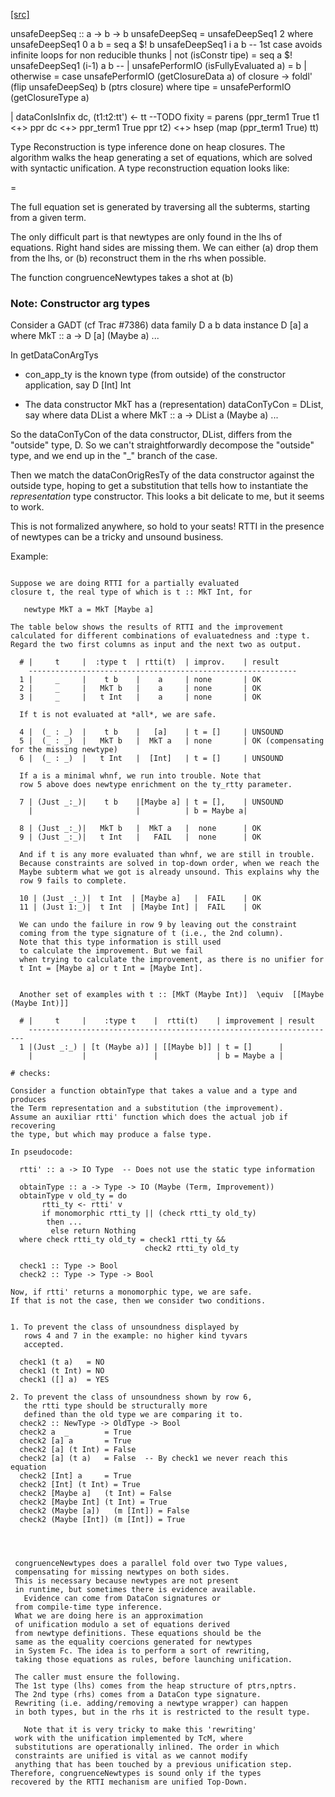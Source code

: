 [[src]](https://github.com/ghc/ghc/tree/master/compiler/ghci/RtClosureInspect.hs)

unsafeDeepSeq :: a -> b -> b
unsafeDeepSeq = unsafeDeepSeq1 2
 where unsafeDeepSeq1 0 a b = seq a $! b
       unsafeDeepSeq1 i a b   -- 1st case avoids infinite loops for non reducible thunks
        | not (isConstr tipe) = seq a $! unsafeDeepSeq1 (i-1) a b
     -- | unsafePerformIO (isFullyEvaluated a) = b
        | otherwise = case unsafePerformIO (getClosureData a) of
                        closure -> foldl' (flip unsafeDeepSeq) b (ptrs closure)
        where tipe = unsafePerformIO (getClosureType a)


  | dataConIsInfix dc, (t1:t2:tt') <- tt  --TODO fixity
  = parens (ppr_term1 True t1 <+> ppr dc <+> ppr_term1 True ppr t2)
    <+> hsep (map (ppr_term1 True) tt)



Type Reconstruction is type inference done on heap closures.
The algorithm walks the heap generating a set of equations, which
are solved with syntactic unification.
A type reconstruction equation looks like:

  <datacon reptype>  =  <actual heap contents>

The full equation set is generated by traversing all the subterms, starting
from a given term.

The only difficult part is that newtypes are only found in the lhs of equations.
Right hand sides are missing them. We can either (a) drop them from the lhs, or
(b) reconstruct them in the rhs when possible.

The function congruenceNewtypes takes a shot at (b)


### Note: Constructor arg types

Consider a GADT (cf Trac #7386)
   data family D a b
   data instance D [a] a where
     MkT :: a -> D [a] (Maybe a)
     ...

In getDataConArgTys
* con_app_ty is the known type (from outside) of the constructor application,
  say D [Int] Int

* The data constructor MkT has a (representation) dataConTyCon = DList,
  say where
    data DList a where
      MkT :: a -> DList a (Maybe a)
      ...

So the dataConTyCon of the data constructor, DList, differs from
the "outside" type, D. So we can't straightforwardly decompose the
"outside" type, and we end up in the "_" branch of the case.

Then we match the dataConOrigResTy of the data constructor against the
outside type, hoping to get a substitution that tells how to instantiate
the *representation* type constructor.   This looks a bit delicate to
me, but it seems to work.



This is not formalized anywhere, so hold to your seats!
RTTI in the presence of newtypes can be a tricky and unsound business.

Example:
~~~~~~~~~

Suppose we are doing RTTI for a partially evaluated
closure t, the real type of which is t :: MkT Int, for

   newtype MkT a = MkT [Maybe a]

The table below shows the results of RTTI and the improvement
calculated for different combinations of evaluatedness and :type t.
Regard the two first columns as input and the next two as output.

  # |     t     |  :type t  | rtti(t)  | improv.    | result
    ------------------------------------------------------------
  1 |     _     |    t b    |    a     | none       | OK
  2 |     _     |   MkT b   |    a     | none       | OK
  3 |     _     |   t Int   |    a     | none       | OK

  If t is not evaluated at *all*, we are safe.

  4 |  (_ : _)  |    t b    |   [a]    | t = []     | UNSOUND
  5 |  (_ : _)  |   MkT b   |  MkT a   | none       | OK (compensating for the missing newtype)
  6 |  (_ : _)  |   t Int   |  [Int]   | t = []     | UNSOUND

  If a is a minimal whnf, we run into trouble. Note that
  row 5 above does newtype enrichment on the ty_rtty parameter.

  7 | (Just _:_)|    t b    |[Maybe a] | t = [],    | UNSOUND
    |                       |          | b = Maybe a|

  8 | (Just _:_)|   MkT b   |  MkT a   |  none      | OK
  9 | (Just _:_)|   t Int   |   FAIL   |  none      | OK

  And if t is any more evaluated than whnf, we are still in trouble.
  Because constraints are solved in top-down order, when we reach the
  Maybe subterm what we got is already unsound. This explains why the
  row 9 fails to complete.

  10 | (Just _:_)|  t Int  | [Maybe a]   |  FAIL    | OK
  11 | (Just 1:_)|  t Int  | [Maybe Int] |  FAIL    | OK

  We can undo the failure in row 9 by leaving out the constraint
  coming from the type signature of t (i.e., the 2nd column).
  Note that this type information is still used
  to calculate the improvement. But we fail
  when trying to calculate the improvement, as there is no unifier for
  t Int = [Maybe a] or t Int = [Maybe Int].


  Another set of examples with t :: [MkT (Maybe Int)]  \equiv  [[Maybe (Maybe Int)]]

  # |     t     |    :type t    |  rtti(t)    | improvement | result
    ---------------------------------------------------------------------
  1 |(Just _:_) | [t (Maybe a)] | [[Maybe b]] | t = []      |
    |           |               |             | b = Maybe a |

# checks:

Consider a function obtainType that takes a value and a type and produces
the Term representation and a substitution (the improvement).
Assume an auxiliar rtti' function which does the actual job if recovering
the type, but which may produce a false type.

In pseudocode:

  rtti' :: a -> IO Type  -- Does not use the static type information

  obtainType :: a -> Type -> IO (Maybe (Term, Improvement))
  obtainType v old_ty = do
       rtti_ty <- rtti' v
       if monomorphic rtti_ty || (check rtti_ty old_ty)
        then ...
         else return Nothing
  where check rtti_ty old_ty = check1 rtti_ty &&
                              check2 rtti_ty old_ty

  check1 :: Type -> Bool
  check2 :: Type -> Type -> Bool

Now, if rtti' returns a monomorphic type, we are safe.
If that is not the case, then we consider two conditions.


1. To prevent the class of unsoundness displayed by
   rows 4 and 7 in the example: no higher kind tyvars
   accepted.

  check1 (t a)   = NO
  check1 (t Int) = NO
  check1 ([] a)  = YES

2. To prevent the class of unsoundness shown by row 6,
   the rtti type should be structurally more
   defined than the old type we are comparing it to.
  check2 :: NewType -> OldType -> Bool
  check2 a  _        = True
  check2 [a] a       = True
  check2 [a] (t Int) = False
  check2 [a] (t a)   = False  -- By check1 we never reach this equation
  check2 [Int] a     = True
  check2 [Int] (t Int) = True
  check2 [Maybe a]   (t Int) = False
  check2 [Maybe Int] (t Int) = True
  check2 (Maybe [a])   (m [Int]) = False
  check2 (Maybe [Int]) (m [Int]) = True




 congruenceNewtypes does a parallel fold over two Type values,
 compensating for missing newtypes on both sides.
 This is necessary because newtypes are not present
 in runtime, but sometimes there is evidence available.
   Evidence can come from DataCon signatures or
 from compile-time type inference.
 What we are doing here is an approximation
 of unification modulo a set of equations derived
 from newtype definitions. These equations should be the
 same as the equality coercions generated for newtypes
 in System Fc. The idea is to perform a sort of rewriting,
 taking those equations as rules, before launching unification.

 The caller must ensure the following.
 The 1st type (lhs) comes from the heap structure of ptrs,nptrs.
 The 2nd type (rhs) comes from a DataCon type signature.
 Rewriting (i.e. adding/removing a newtype wrapper) can happen
 in both types, but in the rhs it is restricted to the result type.

   Note that it is very tricky to make this 'rewriting'
 work with the unification implemented by TcM, where
 substitutions are operationally inlined. The order in which
 constraints are unified is vital as we cannot modify
 anything that has been touched by a previous unification step.
Therefore, congruenceNewtypes is sound only if the types
recovered by the RTTI mechanism are unified Top-Down.
